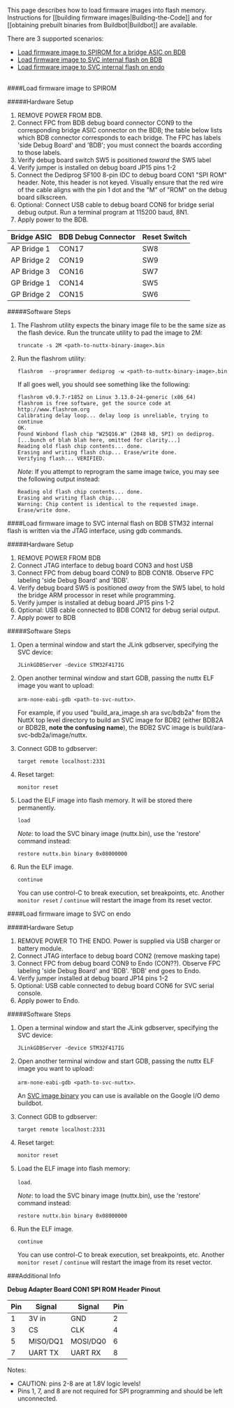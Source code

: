 This page describes how to load firmware images into flash memory.  Instructions for [[building firmware images|Building-the-Code]] and for [[obtaining prebuilt binaries from Buildbot|Buildbot]] are available.

There are 3 supported scenarios:
* [Load firmware image to SPIROM for a bridge ASIC on BDB](Flashing-images#load-firmware-image-to-spirom)
* [Load firmware image to SVC internal flash on BDB](Flashing-images#load-firmware-image-to-svc-internal-flash-on-bdb)
* [Load firmware image to SVC internal flash on endo](Flashing-images#load-firmware-image-to-svc-on-endo)


<br>
####Load firmware image to SPIROM

#####Hardware Setup
1. REMOVE POWER FROM BDB.
2. Connect FPC from BDB debug board connector CON9 to the corresponding bridge ASIC connector on the BDB; the table below lists which BDB connector corresponds to each bridge. The FPC has labels 'side Debug Board' and 'BDB'; you must connect the boards according to those labels.
3. Verify debug board switch SW5 is positioned *toward* the SW5 label  
4. Verify jumper is installed on debug board JP15 pins 1-2
5. Connect the Dediprog SF100 8-pin IDC to debug board CON1 "SPI ROM" header. Note, this header is not keyed. Visually ensure that the red wire of the cable aligns with the pin 1 dot and the "M" of "ROM" on the debug board silkscreen.
6. Optional: Connect USB cable to debug board CON6 for bridge serial debug output. Run a terminal program at 115200 baud, 8N1.
7. Apply power to the BDB. 


Bridge ASIC | BDB Debug Connector | Reset Switch 
------------|---------------------|-------------
AP Bridge 1 | CON17  | SW8
AP Bridge 2 | CON19  | SW9
AP Bridge 3 | CON16  | SW7
GP Bridge 1 | CON14  | SW5
GP Bridge 2 | CON15  | SW6


#####Software Steps

1. The Flashrom utility expects the binary image file to be the same size as the flash device. Run the truncate utility to pad the image to 2M:

   `truncate -s 2M <path-to-nuttx-binary-image>.bin` 
  
2. Run the flashrom utility:

   `flashrom  --programmer dediprog -w <path-to-nuttx-binary-image>.bin`

   If all goes well, you should see something like the following:

   ```
   flashrom v0.9.7-r1852 on Linux 3.13.0-24-generic (x86_64)
   flashrom is free software, get the source code at
   http://www.flashrom.org
   Calibrating delay loop... delay loop is unreliable, trying to continue
   OK.
   Found Winbond flash chip "W25Q16.W" (2048 kB, SPI) on dediprog.
   [...bunch of blah blah here, omitted for clarity...]
   Reading old flash chip contents... done.
   Erasing and writing flash chip... Erase/write done.
   Verifying flash... VERIFIED.
   ```

   *Note*: If you attempt to reprogram the same image twice, you may see the following output instead:

   ```
   Reading old flash chip contents... done.
   Erasing and writing flash chip...
   Warning: Chip content is identical to the requested image.
   Erase/write done.
   ```

####Load firmware image to SVC internal flash on BDB
STM32 internal flash is written via the JTAG interface, 
using gdb commands.

#####Hardware Setup
1. REMOVE POWER FROM BDB
2. Connect JTAG interface to debug board CON3 and host USB
3. Connect FPC from debug board CON9 to BDB CON18. Observe FPC labeling 'side Debug
Board' and 'BDB'. 
4. Verify debug board SW5 is positioned *away* from the SW5 label, to hold the bridge ARM processor in reset while programming.  
5. Verify jumper is installed at debug board JP15 pins 1-2  
6. Optional: USB cable connected to BDB CON12 for debug serial output.  
7. Apply power to BDB

#####Software Steps  
1. Open a terminal window and start the JLink gdbserver, specifying the SVC device:

   `JLinkGDBServer -device STM32F417IG`

2. Open another terminal window and start GDB, passing the nuttx ELF image you want to upload:

   `arm-none-eabi-gdb <path-to-svc-nuttx>`.

   For example, if you used "build_ara_image.sh ara svc/bdb2a" from the NuttX top level directory to build an SVC image for BDB2 (either BDB2A or BDB2B, **note the confusing name**), the BDB2 SVC image is build/ara-svc-bdb2a/image/nuttx.

3. Connect GDB to gdbserver:

   `target remote localhost:2331`

4. Reset target:

   `monitor reset`

5. Load the ELF image into flash memory. It will be stored there permanently.

   `load`

   *Note*: to load the SVC binary image (nuttx.bin), use the 'restore' command instead:

   `restore nuttx.bin binary 0x08000000`

6. Run the ELF image.

   `continue`

   You can use control-C to break execution, set breakpoints, etc. Another `monitor reset` / `continue` will restart the image from its reset vector.

####Load firmware image to SVC on endo

#####Hardware Setup
  
1. REMOVE POWER TO THE ENDO. Power is supplied via USB charger or battery module.  
2. Connect JTAG interface to debug board CON2 (remove masking tape) 
3. Connect FPC from debug board CON9 to Endo (CON??). Observe FPC labeling 'side Debug
Board' and 'BDB'. 'BDB' end goes to Endo.
4. Verify jumper installed at debug board JP14 pins 1-2  
5. Optional: USB cable connected to debug board CON6 for SVC serial console.  
6. Apply power to Endo.
 
#####Software Steps  
1. Open a terminal window and start the JLink gdbserver, specifying the SVC device:

   `JLinkGDBServer -device STM32F417IG`

2. Open another terminal window and start GDB, passing the nuttx ELF image you want to upload:

   `arm-none-eabi-gdb <path-to-svc-nuttx>`.

   An [SVC image binary](http://ara-buildbot.leaflabs.com:8011/images/endo-svc.b4b29bdfc51281dbb30172d8625a2cb2deb51047/nuttx) you can use is available on the Google I/O demo buildbot.

3. Connect GDB to gdbserver:

   `target remote localhost:2331`

4. Reset target:

   `monitor reset`

5. Load the ELF image into flash memory:

   `load`.

   *Note*: to load the SVC binary image (nuttx.bin), use the 'restore' command instead:

   `restore nuttx.bin binary 0x08000000`

6. Run the ELF image.

   `continue`

   You can use control-C to break execution, set breakpoints, etc. Another `monitor reset` / `continue` will restart the image from its reset vector.

###Additional Info

**Debug Adapter Board CON1 SPI ROM Header Pinout**  

Pin|Signal|Signal|Pin
---|------|------|---
1|3V in|GND  |2
3|CS   |CLK  |4
5|MISO/DQ1|MOSI/DQ0 |6
7|UART TX|UART RX |8

Notes:  
* CAUTION: pins 2-8 are at 1.8V logic levels!
* Pins 1, 7, and 8 are not required for SPI programming and should be left unconnected.